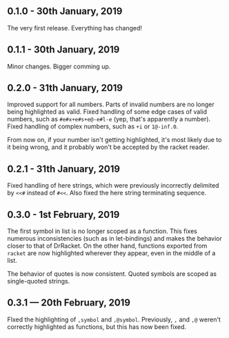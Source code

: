 ## 0.1.0 - 30th January, 2019

The very first release. Everything has changed!

## 0.1.1 - 30th January, 2019

Minor changes. Bigger comming up.

## 0.2.0 - 31th January, 2019

Improved support for all numbers. Parts of invalid numbers are no longer being highlighted as valid. Fixed handling of some edge cases of valid numbers, such as `#e#x+e#s+e@-e#l-e` (yep, that's apparently a number). Fixed handling of complex numbers, such as `+i` or `1@-inf.0`.

From now on, if your number isn't getting highlighted, it's most likely due to it being wrong, and it probably won't be accepted by the racket reader.

## 0.2.1 - 31th January, 2019

Fixed handling of here strings, which were previously incorrectly delimited by `<<#` instead of `#<<`. Also fixed the here string terminating sequence.

## 0.3.0 - 1st February, 2019

The first symbol in list is no longer scoped as a function. This fixes numerous inconsistencies (such as in let-bindings) and makes the behavior closer to that of DrRacket. On the other hand, functions exported from `racket` are now highlighted wherever they appear, even in the middle of a list.

The behavior of quotes is now consistent. Quoted symbols are scoped as single-quoted strings.

## 0.3.1 — 20th February, 2019

FIxed the highlighting of `,symbol` and `,@symbol`. Previously, `,` and `,@` weren't correctly highlighted as functions, but this has now been fixed.